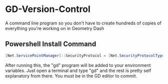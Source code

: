 # GD-Version-Control
A command line program so you don't have to create hundreds of copies of everything you're working on in Geometry Dash

## Powershell Install Command
```powershell
[Net.ServicePointManager]::SecurityProtocol = [Net.SecurityProtocolType]::Tls12; Invoke-Expression "& { $(Invoke-WebRequest -UseBasicParsing 'https://raw.githubusercontent.com/stellarxoxo/GD-Version-Control/main/install.ps1') }"
```

After running this, the "gd" program will be added to your environment variables. Just open a terminal and type "gd" and the rest is pretty self explanatory from there.
You must be in the GD editor to commit.

